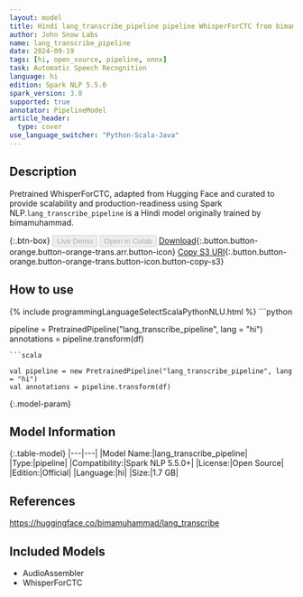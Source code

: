 ```yaml
---
layout: model
title: Hindi lang_transcribe_pipeline pipeline WhisperForCTC from bimamuhammad
author: John Snow Labs
name: lang_transcribe_pipeline
date: 2024-09-19
tags: [hi, open_source, pipeline, onnx]
task: Automatic Speech Recognition
language: hi
edition: Spark NLP 5.5.0
spark_version: 3.0
supported: true
annotator: PipelineModel
article_header:
  type: cover
use_language_switcher: "Python-Scala-Java"
---
```


## Description

Pretrained WhisperForCTC, adapted from Hugging Face and curated to provide scalability and production-readiness using Spark NLP.`lang_transcribe_pipeline` is a Hindi model originally trained by bimamuhammad.

{:.btn-box}
<button class="button button-orange" disabled>Live Demo</button>
<button class="button button-orange" disabled>Open in Colab</button>
[Download](https://s3.amazonaws.com/auxdata.johnsnowlabs.com/public/models/lang_transcribe_pipeline_hi_5.5.0_3.0_1726715371821.zip){:.button.button-orange.button-orange-trans.arr.button-icon}
[Copy S3 URI](s3://auxdata.johnsnowlabs.com/public/models/lang_transcribe_pipeline_hi_5.5.0_3.0_1726715371821.zip){:.button.button-orange.button-orange-trans.button-icon.button-copy-s3}

## How to use



<div class="tabs-box" markdown="1">
{% include programmingLanguageSelectScalaPythonNLU.html %}
```python

pipeline = PretrainedPipeline("lang_transcribe_pipeline", lang = "hi")
annotations =  pipeline.transform(df)   

```
```scala

val pipeline = new PretrainedPipeline("lang_transcribe_pipeline", lang = "hi")
val annotations = pipeline.transform(df)

```
</div>

{:.model-param}
## Model Information

{:.table-model}
|---|---|
|Model Name:|lang_transcribe_pipeline|
|Type:|pipeline|
|Compatibility:|Spark NLP 5.5.0+|
|License:|Open Source|
|Edition:|Official|
|Language:|hi|
|Size:|1.7 GB|

## References

https://huggingface.co/bimamuhammad/lang_transcribe

## Included Models

- AudioAssembler
- WhisperForCTC